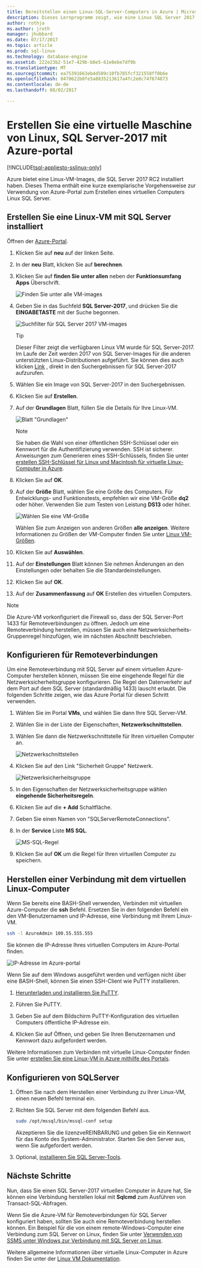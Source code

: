 ```yaml
---
title: Bereitstellen einen Linux-SQL-Server-Computers in Azure | Microsoft Docs
description: Dieses Lernprogramm zeigt, wie eine Linux SQL Server 2017 virtuelle Maschine in Azure zu erstellen.
author: rothja
ms.author: jroth
manager: jhubbard
ms.date: 07/17/2017
ms.topic: article
ms.prod: sql-linux
ms.technology: database-engine
ms.assetid: 222e23b2-51e7-429b-b8e5-61e0ebe7df9b
ms.translationtype: MT
ms.sourcegitcommit: ea75391663eb4d509c10fb785fcf321558ff0b6e
ms.openlocfilehash: 0470622b0fe5a8835213617a4fc2e8c74f674873
ms.contentlocale: de-de
ms.lasthandoff: 08/02/2017

---
```

# <a name="create-a-linux-sql-server-2017-virtual-machine-with-the-azure-portal"></a>Erstellen Sie eine virtuelle Maschine von Linux, SQL Server-2017 mit Azure-portal

[!INCLUDE[tsql-appliesto-sslinux-only](../../docs/includes/tsql-appliesto-sslinux-only.md)]

Azure bietet eine Linux-VM-Images, die SQL Server 2017 RC2 installiert haben. Dieses Thema enthält eine kurze exemplarische Vorgehensweise zur Verwendung von Azure-Portal zum Erstellen eines virtuellen Computers Linux SQL Server. 

## <a name="create-a-linux-vm-with-sql-server-installed"></a>Erstellen Sie eine Linux-VM mit SQL Server installiert

Öffnen der [Azure-Portal](https://portal.azure.com/).

1. Klicken Sie auf **neu** auf der linken Seite.

1. In der **neu** Blatt, klicken Sie auf **berechnen**.

1. Klicken Sie auf **finden Sie unter allen** neben der **Funktionsumfang Apps** Überschrift.

   ![Finden Sie unter alle VM-images](./media/sql-server-linux-azure-virtual-machine/azure-compute-blade.png)

1. Geben Sie in das Suchfeld **SQL Server-2017**, und drücken Sie die **EINGABETASTE** mit der Suche begonnen.

    ![Suchfilter für SQL Server 2017 VM-images](./media/sql-server-linux-azure-virtual-machine/searchfilter.png)

    > [!TIP]
    > Dieser Filter zeigt die verfügbaren Linux VM wurde für SQL Server-2017. Im Laufe der Zeit werden 2017 von SQL Server-Images für die anderen unterstützten Linux-Distributionen aufgeführt. Sie können dies auch klicken [Link](https://ms.portal.azure.com/#blade/Microsoft_Azure_Marketplace/GalleryFeaturedMenuItemBlade/selectedMenuItemId/home/searchQuery/sql%20server%202017) , direkt in den Suchergebnissen für SQL Server-2017 aufzurufen. 

1. Wählen Sie ein Image von SQL Server-2017 in den Suchergebnissen.

1. Klicken Sie auf **Erstellen**.

1. Auf der **Grundlagen** Blatt, füllen Sie die Details für Ihre Linux-VM. 

    ![Blatt "Grundlagen"](./media/sql-server-linux-azure-virtual-machine/basics.png)

    > [!Note]
    > Sie haben die Wahl von einer öffentlichen SSH-Schlüssel oder ein Kennwort für die Authentifizierung verwenden. SSH ist sicherer. Anweisungen zum Generieren eines SSH-Schlüssels, finden Sie unter [erstellen SSH-Schlüssel für Linux und Macintosh für virtuelle Linux-Computer in Azure](https://docs.microsoft.com/azure/virtual-machines/virtual-machines-linux-mac-create-ssh-keys). 

1. Klicken Sie auf **OK**.

1. Auf der **Größe** Blatt, wählen Sie eine Größe des Computers. Für Entwicklungs- und Funktionstests, empfehlen wir eine VM-Größe **dq2** oder höher. Verwenden Sie zum Testen von Leistung **DS13** oder höher.

    ![Wählen Sie eine VM-Größe](./media/sql-server-linux-azure-virtual-machine/vmsizes.png)

    Wählen Sie zum Anzeigen von anderen Größen **alle anzeigen**. Weitere Informationen zu Größen der VM-Computer finden Sie unter [Linux VM-Größen](https://docs.microsoft.com/azure/virtual-machines/virtual-machines-linux-sizes).

1. Klicken Sie auf **Auswählen**.

1. Auf der **Einstellungen** Blatt können Sie nehmen Änderungen an den Einstellungen oder behalten Sie die Standardeinstellungen.

1. Klicken Sie auf **OK**.

1. Auf der **Zusammenfassung** auf **OK** Erstellen des virtuellen Computers.

> [!NOTE]
> Die Azure-VM vorkonfiguriert die Firewall so, dass der SQL Server-Port 1433 für Remoteverbindungen zu öffnen. Jedoch um eine Remoteverbindung herstellen, müssen Sie auch eine Netzwerksicherheits-Gruppenregel hinzufügen, wie im nächsten Abschnitt beschrieben.

## <a id="remote"></a>Konfigurieren für Remoteverbindungen

Um eine Remoteverbindung mit SQL Server auf einem virtuellen Azure-Computer herstellen können, müssen Sie eine eingehende Regel für die Netzwerksicherheitsgruppe konfigurieren. Die Regel den Datenverkehr auf dem Port auf dem SQL Server (standardmäßig 1433) lauscht erlaubt. Die folgenden Schritte zeigen, wie das Azure Portal für diesen Schritt verwenden. 

1. Wählen Sie im Portal **VMs**, und wählen Sie dann Ihre SQL Server-VM.

1. Wählen Sie in der Liste der Eigenschaften, **Netzwerkschnittstellen**.

1. Wählen Sie dann die Netzwerkschnittstelle für Ihren virtuellen Computer an.

    ![Netzwerkschnittstellen](./media/sql-server-linux-azure-virtual-machine/networkinterfaces.png)

1. Klicken Sie auf den Link "Sicherheit Gruppe" Netzwerk.

    ![Netzwerksicherheitsgruppe](./media/sql-server-linux-azure-virtual-machine/networksecuritygroup.png)

1. In den Eigenschaften der Netzwerksicherheitsgruppe wählen **eingehende Sicherheitsregeln**.

1. Klicken Sie auf die **+ Add** Schaltfläche.

1. Geben Sie einen Namen von "SQLServerRemoteConnections".

1. In der **Service** Liste **MS SQL**.

    ![MS-SQL-Regel](./media/sql-server-linux-azure-virtual-machine/sqlnsgrule.png)

1. Klicken Sie auf **OK** um die Regel für Ihren virtuellen Computer zu speichern.

## <a id="connect"></a>Herstellen einer Verbindung mit dem virtuellen Linux-Computer

Wenn Sie bereits eine BASH-Shell verwenden, Verbinden mit virtuellen Azure-Computer die **ssh** Befehl. Ersetzen Sie in den folgenden Befehl ein den VM-Benutzernamen und IP-Adresse, eine Verbindung mit Ihrem Linux-VM.

```bash
ssh -l AzureAdmin 100.55.555.555
```

Sie können die IP-Adresse Ihres virtuellen Computers im Azure-Portal finden.

![IP-Adresse im Azure-portal](./media/sql-server-linux-azure-virtual-machine/vmproperties.png)

Wenn Sie auf dem Windows ausgeführt werden und verfügen nicht über eine BASH-Shell, können Sie einen SSH-Client wie PuTTY installieren.

1. [Herunterladen und installieren Sie PuTTY](http://www.chiark.greenend.org.uk/~sgtatham/putty/download.html).

1. Führen Sie PuTTY.

1. Geben Sie auf dem Bildschirm PuTTY-Konfiguration des virtuellen Computers öffentliche IP-Adresse ein.

1. Klicken Sie auf Öffnen, und geben Sie Ihren Benutzernamen und Kennwort dazu aufgefordert werden.

Weitere Informationen zum Verbinden mit virtuelle Linux-Computer finden Sie unter [erstellen Sie eine Linux-VM in Azure mithilfe des Portals](https://docs.microsoft.com/azure/virtual-machines/virtual-machines-linux-quick-create-portal#ssh-to-the-vm).

## <a name="configure-sql-server"></a>Konfigurieren von SQLServer

1. Öffnen Sie nach dem Herstellen einer Verbindung zu Ihrer Linux-VM, einen neuen Befehl terminal ein.

1. Richten Sie SQL Server mit dem folgenden Befehl aus.

   ```bash
   sudo /opt/mssql/bin/mssql-conf setup 
   ```

   Akzeptieren Sie die lizenzveREINBARUNG und geben Sie ein Kennwort für das Konto des System-Administrator. Starten Sie den Server aus, wenn Sie aufgefordert werden.

1. Optional, [installieren Sie SQL Server-Tools](sql-server-linux-setup-tools.md).

## <a name="next-steps"></a>Nächste Schritte

Nun, dass Sie einen SQL Server-2017 virtuellen Computer in Azure hat, Sie können eine Verbindung herstellen lokal mit **Sqlcmd** zum Ausführen von Transact-SQL-Abfragen.

Wenn Sie die Azure-VM für Remoteverbindungen für SQL Server konfiguriert haben, sollten Sie auch eine Remoteverbindung herstellen können. Ein Beispiel für die von einem remote-Windows-Computer eine Verbindung zum SQL Server on Linux, finden Sie unter [Verwenden von SSMS unter Windows zur Verbindung mit SQL Server on Linux](sql-server-linux-develop-use-ssms.md).

Weitere allgemeine Informationen über virtuelle Linux-Computer in Azure finden Sie unter der [Linux VM Dokumentation](https://docs.microsoft.com/en-us/azure/virtual-machines/linux/).

